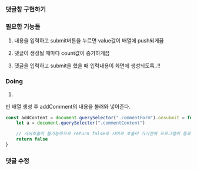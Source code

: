 ### 댓글창 구현하기

### 필요한 기능들
01. 내용을 입력하고 submit버튼을 누르면 value값이 배열에 push되게끔

02. 댓글이 생성될 때마다 count값이 증가하게끔

03. 댓글을 입력하고 submit을 했을 때 입력내용이 화면에 생성되도록..!!


### Doing
01. 
빈 배열 생성 후 addComment의 내용을 불러와 넣어준다. 


```js
const addContent = document.querySelector(".commentForm").onsubmit = function(){
    let a = document.querySelector(".commentContent")

    // 서버호출이 불가능하므로 return false로 서버로 호출이 가기전에 프로그램이 종료되게끔 설정해주었다.
    return false
}
```

### 댓글 수정
